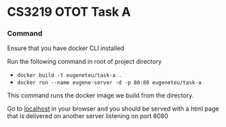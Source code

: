 # CS3219 OTOT Task A

### Command

Ensure that you have docker CLI installed

Run the following command in root of project directory

- `docker build -t eugeneteu/task-a .`
- `docker run --name eugene-server -d -p 80:80 eugeneteu/task-a`

This command runs the docker image we build from the directory. 

Go to [localhost](http://localhost/) in your browser and you should be served with a html page that is delivered on another server listening on port 8080

